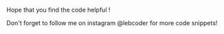 Hope that you find the code helpful !

Don't forget to follow me on instagram @lebcoder for more code snippets!
